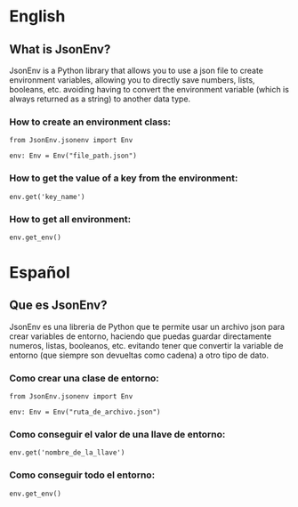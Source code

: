# English

## What is JsonEnv?

JsonEnv is a Python library that allows you to use a json file to create environment variables, allowing you to directly save numbers, lists, booleans, etc. avoiding having to convert the environment variable (which is always returned as a string) to another data type.

### How to create an environment class:

```
from JsonEnv.jsonenv import Env

env: Env = Env("file_path.json")
```

### How to get the value of a key from the environment:

`env.get('key_name')`

### How to get all environment:

`env.get_env()`

# Español

## Que es JsonEnv?

JsonEnv es una libreria de Python que te permite usar un archivo json para crear variables de entorno, haciendo que puedas guardar directamente numeros, listas, booleanos, etc. evitando tener que convertir la variable de entorno (que siempre son devueltas como cadena) a otro tipo de dato.

### Como crear una clase de entorno:

```
from JsonEnv.jsonenv import Env

env: Env = Env("ruta_de_archivo.json")
```

### Como conseguir el valor de una llave de entorno:

`env.get('nombre_de_la_llave')`

### Como conseguir todo el entorno:

`env.get_env()`
